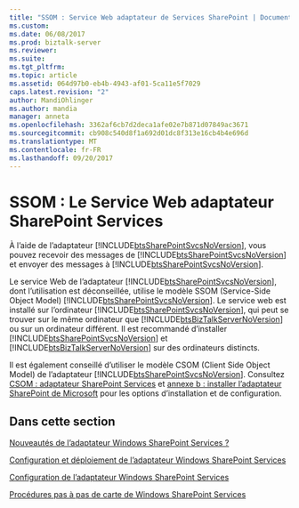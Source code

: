 ```yaml
---
title: "SSOM : Service Web adaptateur de Services SharePoint | Documents Microsoft"
ms.custom: 
ms.date: 06/08/2017
ms.prod: biztalk-server
ms.reviewer: 
ms.suite: 
ms.tgt_pltfrm: 
ms.topic: article
ms.assetid: 064d97b0-eb4b-4943-af01-5ca11e5f7029
caps.latest.revision: "2"
author: MandiOhlinger
ms.author: mandia
manager: anneta
ms.openlocfilehash: 3362af6cb7d2deca1afe02e7b871d07849ac3671
ms.sourcegitcommit: cb908c540d8f1a692d01dc8f313e16cb4b4e696d
ms.translationtype: MT
ms.contentlocale: fr-FR
ms.lasthandoff: 09/20/2017
---
```

# <a name="ssom-sharepoint-services-adapter-web-service"></a>SSOM : Le Service Web adaptateur SharePoint Services
À l’aide de l’adaptateur [!INCLUDE[btsSharePointSvcsNoVersion](../includes/btssharepointsvcsnoversion-md.md)], vous pouvez recevoir des messages de [!INCLUDE[btsSharePointSvcsNoVersion](../includes/btssharepointsvcsnoversion-md.md)] et envoyer des messages à [!INCLUDE[btsSharePointSvcsNoVersion](../includes/btssharepointsvcsnoversion-md.md)].  
  
 Le service Web de l’adaptateur [!INCLUDE[btsSharePointSvcsNoVersion](../includes/btssharepointsvcsnoversion-md.md)], dont l’utilisation est déconseillée, utilise le modèle SSOM (Service-Side Object Model) [!INCLUDE[btsSharePointSvcsNoVersion](../includes/btssharepointsvcsnoversion-md.md)]. Le service web est installé sur l’ordinateur [!INCLUDE[btsSharePointSvcsNoVersion](../includes/btssharepointsvcsnoversion-md.md)], qui peut se trouver sur le même ordinateur que [!INCLUDE[btsBizTalkServerNoVersion](../includes/btsbiztalkservernoversion-md.md)] ou sur un ordinateur différent. Il est recommandé d’installer [!INCLUDE[btsSharePointSvcsNoVersion](../includes/btssharepointsvcsnoversion-md.md)] et [!INCLUDE[btsBizTalkServerNoVersion](../includes/btsbiztalkservernoversion-md.md)] sur des ordinateurs distincts.  
  
 Il est également conseillé d’utiliser le modèle CSOM (Client Side Object Model) de l’adaptateur [!INCLUDE[btsSharePointSvcsNoVersion](../includes/btssharepointsvcsnoversion-md.md)]. Consultez [CSOM : adaptateur SharePoint Services](../core/csom-sharepoint-services-adapter.md) et [annexe b : installer l’adaptateur SharePoint de Microsoft](../install-and-config-guides/appendix-b-install-the-microsoft-sharepoint-adapter.md) pour les options d’installation et de configuration.  
  
## <a name="in-this-section"></a>Dans cette section  
 [Nouveautés de l’adaptateur Windows SharePoint Services ?](../core/what-is-the-windows-sharepoint-services-adapter.md)  
  
 [Configuration et déploiement de l’adaptateur Windows SharePoint Services](../core/setting-up-and-deploying-the-windows-sharepoint-services-adapter.md)  
  
 [Configuration de l’adaptateur Windows SharePoint Services](../core/configuring-the-windows-sharepoint-services-adapter.md)  
  
 [Procédures pas à pas de carte de Windows SharePoint Services](../core/windows-sharepoint-services-adapter-walkthroughs.md)